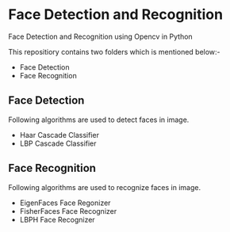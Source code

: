 # Face Detection and Recognition
Face Detection and Recognition using Opencv in Python

This repositiory contains two folders which is mentioned below:-

- Face Detection
- Face Recognition

## Face Detection

Following algorithms are used to detect faces in image.
- Haar Cascade Classifier
- LBP Cascade Classifier

## Face Recognition
Following algorithms are used to recognize faces in image.
- EigenFaces Face Regonizer
- FisherFaces Face Recognizer
- LBPH Face Recognizer
